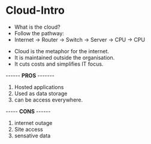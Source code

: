 # Cloud-Intro

- What is the cloud?
- Follow the pathway:
- Internet -> Router -> Switch -> Server
                               -> CPU
                               -> CPU

+ Cloud is the metaphor for the internet.
+ It is maintained outside the organisation.
+ It cuts costs and simplifies IT focus.

------ **PROS** -------
1. Hosted applications
2. Used as data storage
3. can be access everywhere.


----- **CONS** ------
1. internet outage
2. Site access
3. sensative data


  
